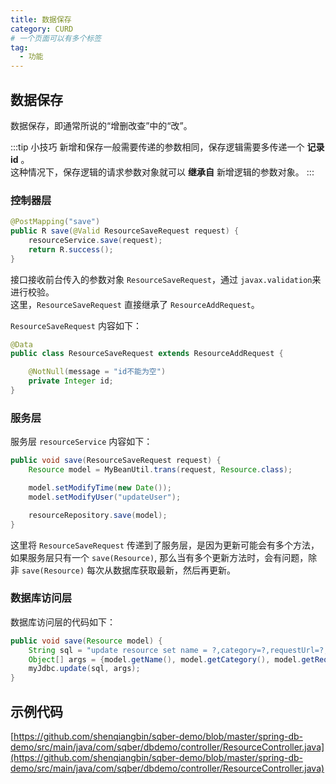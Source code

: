 ```yaml
---
title: 数据保存
category: CURD
# 一个页面可以有多个标签
tag:
  - 功能
---
```


## 数据保存

数据保存，即通常所说的“增删改查”中的“改”。

:::tip 小技巧
新增和保存一般需要传递的参数相同，保存逻辑需要多传递一个 **记录id** 。  
这种情况下，保存逻辑的请求参数对象就可以 **继承自** 新增逻辑的参数对象。
:::

### 控制器层

```java
@PostMapping("save")
public R save(@Valid ResourceSaveRequest request) {
    resourceService.save(request);
    return R.success();
}
```

接口接收前台传入的参数对象 `ResourceSaveRequest`，通过 `javax.validation`来进行校验。  
这里，`ResourceSaveRequest` 直接继承了 `ResourceAddRequest`。

`ResourceSaveRequest` 内容如下：

```java
@Data
public class ResourceSaveRequest extends ResourceAddRequest {

    @NotNull(message = "id不能为空")
    private Integer id;
}
```

### 服务层

服务层 `resourceService` 内容如下：

```java
public void save(ResourceSaveRequest request) {
    Resource model = MyBeanUtil.trans(request, Resource.class);

    model.setModifyTime(new Date());
    model.setModifyUser("updateUser");

    resourceRepository.save(model);
}
```

这里将 `ResourceSaveRequest` 传递到了服务层，是因为更新可能会有多个方法，如果服务层只有一个
`save(Resource)`, 那么当有多个更新方法时，会有问题，除非 `save(Resource)` 每次从数据库获取最新，然后再更新。

### 数据库访问层

数据库访问层的代码如下：

```java
public void save(Resource model) {
    String sql = "update resource set name = ?,category=?,requestUrl=?,apis=?,modifyTime=?,modifyUser=? where id =?";
    Object[] args = {model.getName(), model.getCategory(), model.getRequestUrl(), model.getApis(),model.getModifyTime(), model.getModifyUser(), model.getId()};
    myJdbc.update(sql, args);
}
```

## 示例代码

[https://github.com/shenqiangbin/sqber-demo/blob/master/spring-db-demo/src/main/java/com/sqber/dbdemo/controller/ResourceController.java](https://github.com/shenqiangbin/sqber-demo/blob/master/spring-db-demo/src/main/java/com/sqber/dbdemo/controller/ResourceController.java)